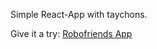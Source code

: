 Simple React-App with taychons.

Give it a try: [Robofriends App](/mresch03.github.io/robofriends/)
